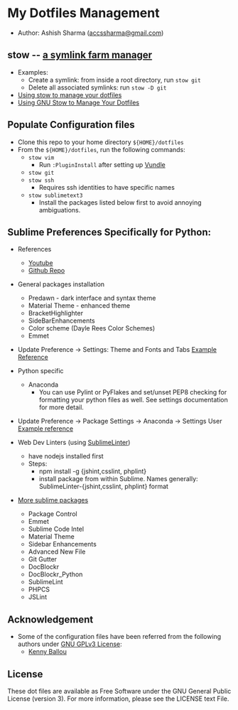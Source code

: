 # My Dotfiles Management

- Author: Ashish Sharma (accssharma@gmail.com)

## stow -- [a symlink farm manager](https://www.gnu.org/software/stow/)

- Examples:
    - Create a symlink: from inside a root directory, run `stow git`
    - Delete all associated symlinks: run `stow -D git`
- [Using stow to manage your  dotfiles](http://brandon.invergo.net/news/2012-05-26-using-gnu-stow-to-manage-your-dotfiles.html)
- [Using GNU Stow to Manage Your  Dotfiles](http://www.kianmeng.org/2014/03/using-gnu-stow-to-manage-your-dotfiles.html)

## Populate Configuration files
- Clone this repo to your home directory `${HOME}/dotfiles`
- From the `${HOME}/dotfiles`, run the following commands:
    - `stow vim`
        -  Run `:PluginInstall` after setting up [Vundle](https://github.com/VundleVim/Vundle.vim)
    - `stow git`
    - `stow ssh`
        - Requires ssh identities to have specific names
    - `stow sublimetext3`
        - Install the packages listed below first to avoid annoying
          ambiguations.

## Sublime Preferences Specifically for Python:

- References
    - [Youtube](https://www.youtube.com/watch?v=xFciV6Ew5r4)
    - [Github Repo](https://github.com/CoreyMSchafer/dotfiles/tree/master/init)

- General packages installation
    - Predawn - dark interface and syntax theme
    - Material Theme - enhanced theme
    - BracketHighlighter
    - SideBarEnhancements
    - Color scheme (Dayle Rees Color Schemes)
    - Emmet

- Update Preference -> Settings: Theme and Fonts and Tabs [Example Reference](https://github.com/CoreyMSchafer/dotfiles/blob/master/init/Preferences.sublime-settings)
- Python specific
    - Anaconda
        - You can use Pylint or PyFlakes and set/unset PEP8 checking for formatting your python files as well. See settings documentation for more detail.
- Update Preference -> Package Settings -> Anaconda -> Settings User [Example reference](https://github.com/CoreyMSchafer/dotfiles/blob/master/init/Anaconda.sublime-settings)

- Web Dev Linters (using [SublimeLinter](https://github.com/SublimeLinter))
    - have nodejs installed first
    - Steps:
        - npm install -g {jshint,csslint, phplint}
        - install package from within Sublime. Names generally: SublimeLinter-{jshint,csslint, phplint} format

- [More sublime packages](https://www.youtube.com/watch?v=oHmPrjSzmwU)
    - Package Control
    - Emmet
    - Sublime Code Intel
    - Material Theme
    - Sidebar Enhancements
    - Advanced New File
    - Git Gutter
    - DocBlockr
    - DocBlockr_Python
    - SublimeLint
    - PHPCS
    - JSLint


## Acknowledgement

- Some of the configuration files have been referred from the following authors
under [GNU GPLv3  License](https://tldrlegal.com/license/gnu-general-public-license-v3-(gpl-3)):
    - [Kenny Ballou](https://github.com/kennyballou/dotfiles)

## License

These dot files are available as Free Software under the GNU General Public
License (version 3). For more information, please see the LICENSE text File.
